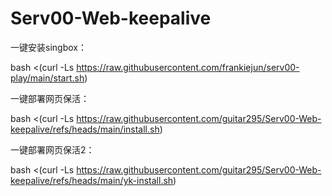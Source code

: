 # Serv00-Web-keepalive
一键安装singbox：

bash <(curl -Ls https://raw.githubusercontent.com/frankiejun/serv00-play/main/start.sh)

一键部署网页保活：

bash <(curl -Ls https://raw.githubusercontent.com/guitar295/Serv00-Web-keepalive/refs/heads/main/install.sh)

一键部署网页保活2： 

bash <(curl -Ls https://raw.githubusercontent.com/guitar295/Serv00-Web-keepalive/refs/heads/main/yk-install.sh)
